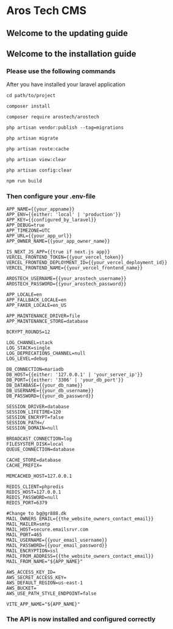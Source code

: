 # Aros Tech CMS

## Welcome to the updating guide


## Welcome to the installation guide

### Please use the following commands
After you have installed your laravel application

```cd path/to/project```

``composer install ``

``composer require arostech/arostech ``

``php artisan vendor:publish --tag=migrations ``

``php artisan migrate``

``php artisan route:cache``

``php artisan view:clear``

``php artisan config:clear``

``npm run build``

### Then configure your .env-file
```
APP_NAME={{your_appname}}
APP_ENV={{either: 'local' | 'production'}}
APP_KEY={{configured_by_laravel}}
APP_DEBUG=true
APP_TIMEZONE=UTC
APP_URL={{your_app_url}}
APP_OWNER_NAME={{your_app_owner_name}}

IS_NEXT_JS_APP={{true if next.js app}}
VERCEL_FRONTEND_TOKEN={{your_vercel_token}}
VERCEL_FRONTEND_DEPLOYMENT_ID={{your_vercel_deployment_id}}
VERCEL_FRONTEND_NAME={{your_vercel_frontend_name}}

AROSTECH_USERNAME={{your_arostech_username}}
AROSTECH_PASSWORD={{your_arostech_password}}

APP_LOCALE=en
APP_FALLBACK_LOCALE=en
APP_FAKER_LOCALE=en_US

APP_MAINTENANCE_DRIVER=file
APP_MAINTENANCE_STORE=database

BCRYPT_ROUNDS=12

LOG_CHANNEL=stack
LOG_STACK=single
LOG_DEPRECATIONS_CHANNEL=null
LOG_LEVEL=debug

DB_CONNECTION=mariadb
DB_HOST={{either: '127.0.0.1' | 'your_server_ip'}}
DB_PORT={{either: '3306' | 'your_db_port'}}
DB_DATABASE={{your_db_name}}
DB_USERNAME={{your_db_username}}
DB_PASSWORD={{your_db_password}}

SESSION_DRIVER=database
SESSION_LIFETIME=120
SESSION_ENCRYPT=false
SESSION_PATH=/
SESSION_DOMAIN=null

BROADCAST_CONNECTION=log
FILESYSTEM_DISK=local
QUEUE_CONNECTION=database

CACHE_STORE=database
CACHE_PREFIX=

MEMCACHED_HOST=127.0.0.1

REDIS_CLIENT=phpredis
REDIS_HOST=127.0.0.1
REDIS_PASSWORD=null
REDIS_PORT=6379

#Change to bg@gr888.dk
MAIL_OWNERS_EMAIL={{the_website_owners_contact_email}} 
MAIL_MAILER=smtp
MAIL_HOST=secure.emailsrvr.com
MAIL_PORT=465
MAIL_USERNAME={{your_email_username}}
MAIL_PASSWORD={{your_email_password}}
MAIL_ENCRYPTION=ssl
MAIL_FROM_ADDRESS={{the_website_owners_contact_email}}
MAIL_FROM_NAME="${APP_NAME}"

AWS_ACCESS_KEY_ID=
AWS_SECRET_ACCESS_KEY=
AWS_DEFAULT_REGION=us-east-1
AWS_BUCKET=
AWS_USE_PATH_STYLE_ENDPOINT=false

VITE_APP_NAME="${APP_NAME}"

```

### The API is now installed and configured correctly
